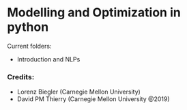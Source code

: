 # Modelling and Optimization in python

Current folders:
 - Introduction and NLPs
### Credits:
- Lorenz Biegler (Carnegie Mellon University)
- David PM Thierry (Carnegie Mellon University @2019)

